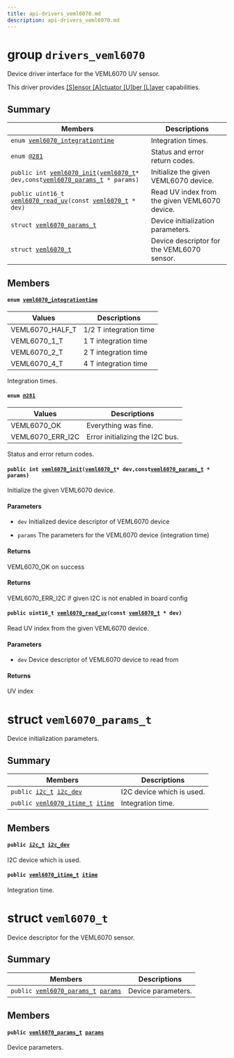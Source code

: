 ```yaml
---
title: api-drivers_veml6070.md
description: api-drivers_veml6070.md
---
```

# group `drivers_veml6070` 

Device driver interface for the VEML6070 UV sensor.

This driver provides [[S]ensor [A]ctuator [U]ber [L]ayer](./doc/starlight-docs/src/content/docs/apidoc/api-undefined.md#group__drivers__saul) capabilities.

## Summary

 Members                        | Descriptions                                
--------------------------------|---------------------------------------------
`enum `[`veml6070_integrationtime`](#group__drivers__veml6070_1ga0c39b45f995df3f279a39d3147391a6d)            | Integration times.
`enum `[`@281`](#group__drivers__veml6070_1ga2ae95ea8e60178fe99580d5142f0ec7e)            | Status and error return codes.
`public int `[`veml6070_init`](#group__drivers__veml6070_1ga0c19cad88dd63de4640a5fb13d318b01)`(`[`veml6070_t`](./doc/starlight-docs/src/content/docs/apidoc/api-drivers_veml6070.md#structveml6070__t)` * dev,const `[`veml6070_params_t`](./doc/starlight-docs/src/content/docs/apidoc/api-drivers_veml6070.md#structveml6070__params__t)` * params)`            | Initialize the given VEML6070 device.
`public uint16_t `[`veml6070_read_uv`](#group__drivers__veml6070_1ga419bd7c7880c43578237686baa7e095f)`(const `[`veml6070_t`](./doc/starlight-docs/src/content/docs/apidoc/api-drivers_veml6070.md#structveml6070__t)` * dev)`            | Read UV index from the given VEML6070 device.
`struct `[`veml6070_params_t`](#structveml6070__params__t) | Device initialization parameters.
`struct `[`veml6070_t`](#structveml6070__t) | Device descriptor for the VEML6070 sensor.

## Members

#### `enum `[`veml6070_integrationtime`](#group__drivers__veml6070_1ga0c39b45f995df3f279a39d3147391a6d) 

 Values                         | Descriptions                                
--------------------------------|---------------------------------------------
VEML6070_HALF_T            | 1/2 T integration time
VEML6070_1_T            | 1 T integration time
VEML6070_2_T            | 2 T integration time
VEML6070_4_T            | 4 T integration time

Integration times.

#### `enum `[`@281`](#group__drivers__veml6070_1ga2ae95ea8e60178fe99580d5142f0ec7e) 

 Values                         | Descriptions                                
--------------------------------|---------------------------------------------
VEML6070_OK            | Everything was fine.
VEML6070_ERR_I2C            | Error initializing the I2C bus.

Status and error return codes.

#### `public int `[`veml6070_init`](#group__drivers__veml6070_1ga0c19cad88dd63de4640a5fb13d318b01)`(`[`veml6070_t`](./doc/starlight-docs/src/content/docs/apidoc/api-drivers_veml6070.md#structveml6070__t)` * dev,const `[`veml6070_params_t`](./doc/starlight-docs/src/content/docs/apidoc/api-drivers_veml6070.md#structveml6070__params__t)` * params)` 

Initialize the given VEML6070 device.

#### Parameters
* `dev` Initialized device descriptor of VEML6070 device 

* `params` The parameters for the VEML6070 device (integration time)

#### Returns
VEML6070_OK on success 

#### Returns
VEML6070_ERR_I2C if given I2C is not enabled in board config

#### `public uint16_t `[`veml6070_read_uv`](#group__drivers__veml6070_1ga419bd7c7880c43578237686baa7e095f)`(const `[`veml6070_t`](./doc/starlight-docs/src/content/docs/apidoc/api-drivers_veml6070.md#structveml6070__t)` * dev)` 

Read UV index from the given VEML6070 device.

#### Parameters
* `dev` Device descriptor of VEML6070 device to read from

#### Returns
UV index

# struct `veml6070_params_t` 

Device initialization parameters.

## Summary

 Members                        | Descriptions                                
--------------------------------|---------------------------------------------
`public `[`i2c_t`](./doc/starlight-docs/src/content/docs/apidoc/api-undefined.md#group__drivers__periph__i2c_1ga53bedf646ffe6ddd17f13b893a17fa74)` `[`i2c_dev`](#structveml6070__params__t_1a4d6da03be1609c9b5db9278da1ad016c) | I2C device which is used.
`public `[`veml6070_itime_t`](./doc/starlight-docs/src/content/docs/apidoc/api-undefined.md#group__drivers__veml6070_1gada6b5bdb219e095d5863e8bddbe2f3c5)` `[`itime`](#structveml6070__params__t_1adc5d43958597fa4463cd1b9348d21274) | Integration time.

## Members

#### `public `[`i2c_t`](./doc/starlight-docs/src/content/docs/apidoc/api-undefined.md#group__drivers__periph__i2c_1ga53bedf646ffe6ddd17f13b893a17fa74)` `[`i2c_dev`](#structveml6070__params__t_1a4d6da03be1609c9b5db9278da1ad016c) 

I2C device which is used.

#### `public `[`veml6070_itime_t`](./doc/starlight-docs/src/content/docs/apidoc/api-undefined.md#group__drivers__veml6070_1gada6b5bdb219e095d5863e8bddbe2f3c5)` `[`itime`](#structveml6070__params__t_1adc5d43958597fa4463cd1b9348d21274) 

Integration time.

# struct `veml6070_t` 

Device descriptor for the VEML6070 sensor.

## Summary

 Members                        | Descriptions                                
--------------------------------|---------------------------------------------
`public `[`veml6070_params_t`](./doc/starlight-docs/src/content/docs/apidoc/api-drivers_veml6070.md#structveml6070__params__t)` `[`params`](#structveml6070__t_1a71922501e327374c07865b7675585e25) | Device parameters.

## Members

#### `public `[`veml6070_params_t`](./doc/starlight-docs/src/content/docs/apidoc/api-drivers_veml6070.md#structveml6070__params__t)` `[`params`](#structveml6070__t_1a71922501e327374c07865b7675585e25) 

Device parameters.


